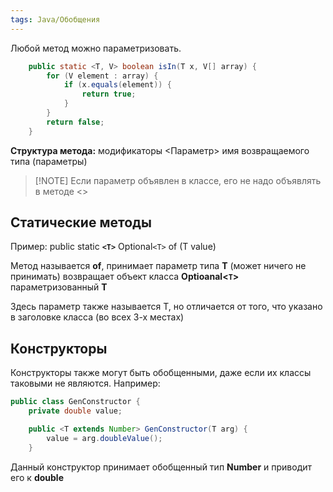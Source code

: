 ```yaml
---
tags: Java/Обобщения
--- 
```

Любой метод можно параметризовать.
```java
    public static <T, V> boolean isIn(T x, V[] array) {
        for (V element : array) {
            if (x.equals(element)) {
                return true;
            }
        }
        return false;
    }
```
**Структура метода:** модификаторы <Параметр> имя возвращаемого типа (параметры)

> [!NOTE] Если параметр объявлен в классе, его не надо объявлять в методе <>

## Статические методы
Пример:
public static **`<T>`** Optional`<T>` of (T value)

Метод называется **of**, принимает параметр типа **T** (может ничего не принимать)
возвращает объект класса **Optioanal<`T`>** параметризованный **Т**

Здесь параметр также называется T, но отличается от того, что указано в заголовке класса (во всех 3-х местах)

## Конструкторы

Конструкторы также могут быть обобщенными, даже если их классы таковыми не являются. Например:
```java
public class GenConstructor {
    private double value;

    public <T extends Number> GenConstructor(T arg) {
        value = arg.doubleValue();
    }
```
Данный конструктор принимает обобщенный тип **Number** и приводит его к **double**
